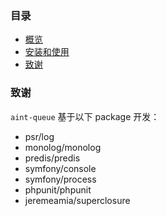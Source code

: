### 目录

- [概览](./overview.md)
- [安装和使用](./install-and-usage.md)
- [致谢](./thanks.md)


### 致谢

`aint-queue` 基于以下 package 开发：

- psr/log
- monolog/monolog
- predis/predis
- symfony/console
- symfony/process
- phpunit/phpunit
- jeremeamia/superclosure